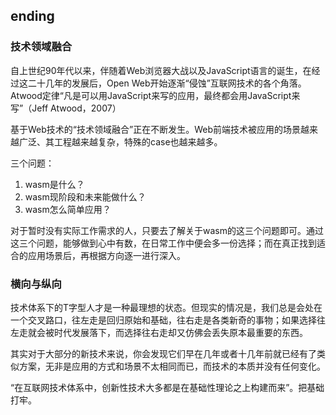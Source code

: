 ## ending

### 技术领域融合

自上世纪90年代以来，伴随着Web浏览器大战以及JavaScript语言的诞生，在经过这二十几年的发展后，Open Web开始逐渐“侵蚀”互联网技术的各个角落。Atwood定律“凡是可以用JavaScript来写的应用，最终都会用JavaScript来写”（Jeff Atwood，2007）

基于Web技术的“技术领域融合”正在不断发生。Web前端技术被应用的场景越来越广泛、其工程越来越复杂，特殊的case也越来越多。

三个问题：

1. wasm是什么？
2. wasm现阶段和未来能做什么？
3. wasm怎么简单应用？

对于暂时没有实际工作需求的人，只要去了解关于wasm的这三个问题即可。通过这三个问题，能够做到心中有数，在日常工作中便会多一份选择；而在真正找到适合的应用场景后，再根据方向逐一进行深入。



### 横向与纵向

技术体系下的T字型人才是一种最理想的状态。但现实的情况是，我们总是会处在一个交叉路口，往左走是回归原始和基础，往右走是各类新奇的事物；如果选择往左走就会被时代发展落下，而选择往右走却又仿佛会丢失原本最重要的东西。

其实对于大部分的新技术来说，你会发现它们早在几年或者十几年前就已经有了类似方案，无非是应用的方式和场景不太相同而已，而技术的本质并没有任何变化。

“在互联网技术体系中，创新性技术大多都是在基础性理论之上构建而来”。把基础打牢。